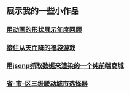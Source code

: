 ## 展示我的一些小作品

### [用动画的形状展示年度回顾](https://licong96.github.io/annualReview2018/)
### [接住从天而降的福袋游戏](https://licong96.github.io/newYearBag/#/home)
### [用jsonp抓取数据来渲染的一个纯前端商城](https://licong96.github.io/work/women/)
### [省-市-区三级联动城市选择器](https://licong96.github.io/work/lc-city-selector/index.html)
